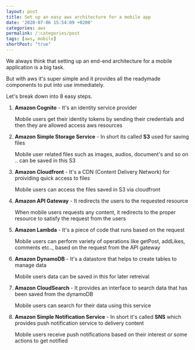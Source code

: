 ```yaml
---
layout: post
title: Set up an easy aws architecture for a mobile app
date: '2020-07-06 15:54:09 +0200'
categories: aws
permalink: /:categories/post
tags: [aws, mobile]
shortPost: "true"
---
```


We always think that setting up an end-end architecture for a mobile application is a big task.

But with aws it's super simple and it provides all the readymade components to put into use immediately.

Let's break down into 8 easy steps.

1. **Amazon Cognito** - It's an identity service provider
   
    Mobile users get their identity tokens by sending their credentials and then they are allowed access aws resources

1. **Amazon Simple Storage Service** -  In short its called **S3** used for saving files
    
    Mobile user related files such as images, audios, document's and so on .. can be saved in this S3

1. **Amazon Cloudfront** - It's a CDN (Content Delivery Network) for proividing quick access to files

    Mobile users can access the files saved in S3 via cloudfront

1. **Amazon API Gateway** - It redirects the users to the requested resource

    When mobile users requests any content, it redirects to the proper resource to satisfy the request from the users

1. **Amazon Lambda** - It's a piece of code that runs based on the request

    Mobile users can perform variety of operations like getPost, addLikes, comments etc.., based on the request from the API gateway

1. **Amazon DynamoDB** -  It's a datastore that helps to create tables to manage data

    Mobile users data can be saved in this for later retreival

1. **Amazon CloudSearch** - It provides an interface to search data that has been saved from the dynamoDB

    Mobile users can search for their data using this service 

1. **Amazon Simple Notification Service** - In short it's called **SNS** which provides push notification service to delivery content

    Mobile users receive push notifications based on their interest or some actions to get notified 
